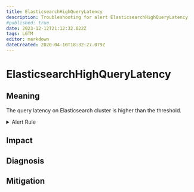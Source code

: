 ```yaml
---
title: ElasticsearchHighQueryLatency
description: Troubleshooting for alert ElasticsearchHighQueryLatency
#published: true
date: 2023-12-12T21:12:32.022Z
tags: LGTM
editor: markdown
dateCreated: 2020-04-10T18:32:27.079Z
---
```


# ElasticsearchHighQueryLatency

## Meaning
[//]: # "Short paragraph that explains what the alert means"
The query latency on Elasticsearch cluster is higher than the threshold.

<details>
  <summary>Alert Rule</summary>

  ```yaml
alert: ElasticsearchHighQueryLatency
expr: elasticsearch_indices_search_fetch_time_seconds / elasticsearch_indices_search_fetch_total > 1
for: 5m
labels:
    severity: warning
annotations:
    summary: Elasticsearch High Query Latency (instance {{ $labels.instance }})
    description: |-
        The query latency on Elasticsearch cluster is higher than the threshold.
          VALUE = {{ $value }}
          LABELS = {{ $labels }}
    runbook: https://github.com/srerun/prometheus-alerts/content/runbooks/ElasticsearchHighQueryLatency

  ```
</details>


## Impact
[//]: # "What could / will happen if the alert is not addressed"



## Diagnosis
[//]: # "Steps to take to identify the cause of the problem"



## Mitigation
[//]: # "The steps necessary to resolve the alert"

